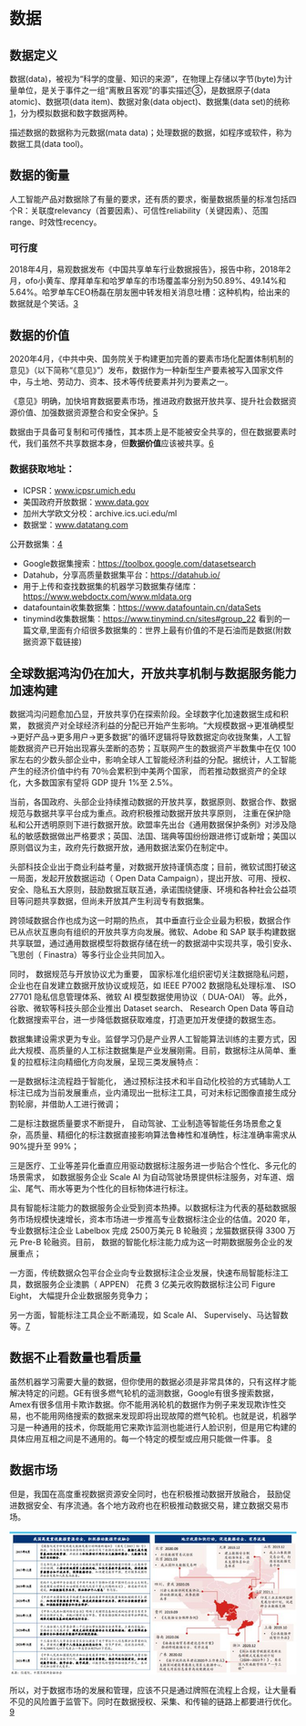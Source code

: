 # 数据

## 数据定义

数据(data)，被视为“科学的度量、知识的来源”，在物理上存储以字节(byte)为计量单位，是关于事件之一组“离散且客观”的事实描述③，是数据原子(data atomic)、数据项(data item)、数据对象(data object)、数据集(data set)的统称[1]，分为模拟数据和数字数据两种。

描述数据的数据称为元数据(mata data)；处理数据的数据，如程序或软件，称为数据工具(data tool)。

## 数据的衡量

人工智能产品对数据除了有量的要求，还有质的要求，衡量数据质量的标准包括四个R：关联度relevancy（首要因素）、可信性reliability（关键因素）、范围range、时效性recency。

### 可行度

2018年4月，易观数据发布《中国共享单车行业数据报告》，报告中称，2018年2月，ofo小黄车、摩拜单车和哈罗单车的市场覆盖率分别为50.89%、49.14%和5.64%。哈罗单车CEO杨磊在朋友圈中转发相关消息吐槽：这种机构，给出来的数据就是个笑话。[3]

## 数据的价值

2020年4月，《中共中央、国务院关于构建更加完善的要素市场化配置体制机制的意见》（以下简称“《意见》”）发布，数据作为一种新型生产要素被写入国家文件中，与土地、劳动力、资本、技术等传统要素并列为要素之一。

《意见》明确，加快培育数据要素市场，推进政府数据开放共享、提升社会数据资源价值、加强数据资源整合和安全保护。[5]

数据由于具备可复制和可传播性，其本质上是不能被安全共享的，但在数据要素时代，我们虽然不共享数据本身，但**数据价值**应该被共享。[6]

### 数据获取地址：

- ICPSR：www.icpsr.umich.edu
- 美国政府开放数据：www.data.gov
- 加州大学欧文分校：archive.ics.uci.edu/ml
- 数据堂：www.datatang.com

公开数据集：[4]

- Google数据集搜索：https://toolbox.google.com/datasetsearch
- Datahub，分享高质量数据集平台：https://datahub.io/
- 用于上传和查找数据集的机器学习数据集存储库：https://www.webdoctx.com/www.mldata.org
- datafountain收集数据集：https://www.datafountain.cn/dataSets
- tinymind收集数据集：https://www.tinymind.cn/sites#group_22 看到的一篇文章,里面有介绍很多数据集的：世界上最有价值的不是石油而是数据(附数据资源下载链接)

## 全球数据鸿沟仍在加大，开放共享机制与数据服务能力加速构建

数据鸿沟问题愈加凸显，开放共享仍在探索阶段。全球数字化加速数据生成和积累， 数据资产对全球经济利益的分配已开始产生影响。“大规模数据→更准确模型→更好产品→更多用户→更多数据”的循环逻辑将导致数据定向收拢聚集，人工智能数据资产已开始出现寡头垄断的态势；互联网产生的数据资产半数集中在仅 100 家左右的少数头部企业中，影响全球人工智能经济利益的分配。据统计，人工智能产生的经济价值中约有 70％会累积到中美两个国家， 而若推动数据资产的全球化，大多数国家有望将 GDP 提升 1%至 2.5%。

当前，各国政府、头部企业持续推动数据的开放共享，数据原则、数据合作、数据规范与数据共享平台成为重点。政府积极推动数据开放共享原则， 注重在保护隐私和公开透明原则下进行数据开放。欧盟率先出台《通用数据保护条例》对涉及隐私的敏感数据做出严格要求；英国、法国、瑞典等国纷纷跟进修订或新增；美国以原则倡议为主，政府先行数据开放，通用数据法案仍在制定中。

头部科技企业出于商业利益考量，对数据开放持谨慎态度；目前，微软试图打破这一局面，发起开放数据运动（ Open Data Campaign），提出开放、可用、授权、安全、隐私五大原则，鼓励数据互联互通，承诺围绕健康、环境和各种社会公益项目等问题共享数据，但尚未开放其产生利润专有数据集。

跨领域数据合作也成为这一时期的热点， 其中垂直行业企业最为积极，数据合作已从点状互惠向有组织的开放共享方向发展。微软、Adobe 和 SAP 联手构建数据共享联盟，通过通用数据模型将数据存储在统一的数据湖中实现共享，吸引安永、 飞思创（ Finastra）等多行业企业共同加入。

同时， 数据规范与开放协议尤为重要， 国家标准化组织密切关注数据隐私问题，企业也在自发建立数据开放协议或规范，如 IEEE P7002 数据隐私处理标准、 ISO 27701 隐私信息管理体系、微软 AI 模型数据使用协议（ DUA-OAI） 等。此外，谷歌、微软等科技头部企业推出 Dataset search、 Research Open Data 等自动化数据搜索平台，进一步降低数据获取难度，打造更加开发便捷的数据生态。

数据集建设需求更为专业。监督学习仍是产业界人工智能算法训练的主要方式，因此大规模、高质量的人工标注数据集是产业发展刚需。目前，数据标注从简单、重复的拉框标注向精细化方向发展，呈现三类发展特点：

一是数据标注流程趋于智能化， 通过预标注技术和半自动化校验的方式辅助人工标注已成为当前发展重点，业内涌现出一批标注工具，可对未标记图像直接生成分割轮廓，并借助人工进行微调；

二是标注数据质量要求不断提升， 自动驾驶、工业制造等智能任务场景愈之复杂，高质量、精细化的标注数据直接影响算法鲁棒性和准确性，标注准确率需求从 90%提升至 99%；

三是医疗、工业等差异化垂直应用驱动数据标注服务进一步贴合个性化、多元化的场景需求， 如数据服务企业 Scale AI 为自动驾驶场景提供标注服务，对车道、烟尘、尾气、雨水等更为个性化的目标物体进行标注。

具有智能标注能力的数据服务企业受到资本热捧。以数据标注为代表的基础数据服务市场规模快速增长，资本市场进一步推高专业数据标注企业的估值。2020 年，专业数据标注企业 Labelbox 完成 2500万美元 B 轮融资；龙猫数据获得 3300 万元 Pre-B 轮融资。目前， 数据的智能化标注能力成为这一时期数据服务企业的发展重点；

一方面，传统数据众包平台企业向专业数据标注企业发展，快速布局智能标注工具，数据服务企业澳鹏（ APPEN） 花费 3 亿美元收购数据标注公司 Figure Eight， 大幅提升企业数据服务竞争力；

另一方面，智能标注工具企业不断涌现，如 Scale AI、 Supervisely、马达智数等。[7]

## 数据不止看数量也看质量

虽然机器学习需要大量的数据，但你使用的数据必须是非常具体的，只有这样才能解决特定的问题。GE有很多燃气轮机的遥测数据，Google有很多搜索数据，Amex有很多信用卡欺诈数据。你不能用涡轮机的数据作为例子来发现欺诈性交易，也不能用网络搜索的数据来发现即将出现故障的燃气轮机。也就是说，机器学习是一种通用的技术，你既能用它来欺诈监测也能进行人脸识别，但是用它构建的具体应用互相之间是不通用的。每一个特定的模型或应用只能做一件事。 [8]

## 数据市场

但是，我国在高度重视数据资源安全同时，也在积极推动数据开放融合， 鼓励促进数据安全、有序流通。各个地方政府也在积极推动数据交易，建立数据交易市场。

![数据交易市场](../img/data_market.png)

所以，对于数据市场的发展和管理，应该不只是通过牌照在流程上合规，让大量看不见的风险置于监管下。同时在数据授权、采集、和传输的链路上都要进行优化。[9]

[1]: https://scholar.harvard.edu/files/ctang/files/data_industry_draft_in_chinese.pdf
[2]: http://www.woshipm.com/pmd/2942899.html
[3]: http://tech.sina.com.cn/i/2018-06-02/doc-ihcikcew4309938.shtml
[4]: https://github.com/HuangCongQing/AI_competitions
[5]: https://www.ofweek.com/security/2020-09/ART-510006-8900-30458012.html
[6]: https://www.ofweek.com/security/2020-09/ART-510006-8900-30458012.html
[7]: https://www.jiemian.com/article/6005288.html
[8]: https://www.36kr.com/p/765469670576259
[9]: https://zhuanlan.zhihu.com/p/389703042
